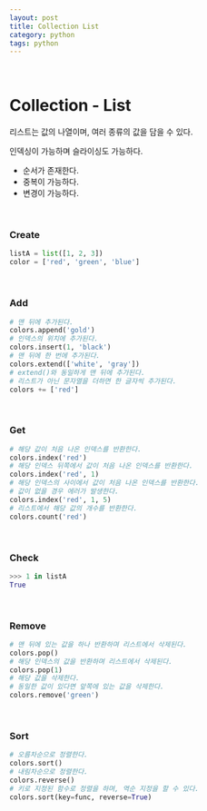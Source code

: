 ```yaml
---
layout: post
title: Collection List
category: python
tags: python
---
```


&nbsp;

# Collection - List

리스트는 값의 나열이며, 여러 종류의 값을 담을 수 있다.

인덱싱이 가능하며 슬라이싱도 가능하다.

- 순서가 존재한다.
- 중복이 가능하다.
- 변경이 가능하다.

&nbsp;

### Create

```python
listA = list([1, 2, 3])
color = ['red', 'green', 'blue']
```

&nbsp;

### Add

```python
# 맨 뒤에 추가된다.
colors.append('gold')
# 인덱스의 위치에 추가된다.
colors.insert(1, 'black')
# 맨 뒤에 한 번에 추가된다.
colors.extend(['white', 'gray'])
# extend()와 동일하게 맨 뒤에 추가된다.
# 리스트가 아닌 문자열을 더하면 한 글자씩 추가된다.
colors += ['red']
```

&nbsp;

### Get

```python
# 해당 값이 처음 나온 인덱스를 반환한다.
colors.index('red')
# 해당 인덱스 뒤쪽에서 값이 처음 나온 인덱스를 반환한다.
colors.index('red', 1)
# 해당 인덱스의 사이에서 값이 처음 나온 인덱스를 반환한다.
# 값이 없을 경우 에러가 발생한다.
colors.index('red', 1, 5)
# 리스트에서 해당 값의 개수를 반환한다.
colors.count('red')
```

&nbsp;

### Check

```python
>>> 1 in listA
True
```

&nbsp;

### Remove

```python
# 맨 뒤에 있는 값을 하나 반환하며 리스트에서 삭제된다.
colors.pop()
# 해당 인덱스의 값을 반환하며 리스트에서 삭제된다.
colors.pop(1)
# 해당 값을 삭제한다.
# 동일한 값이 있다면 앞쪽에 있는 값을 삭제한다.
colors.remove('green')
```

&nbsp;

### Sort

```python
# 오름차순으로 정렬한다.
colors.sort()
# 내림차순으로 정렬한다.
colors.reverse()
# 키로 지정된 함수로 정렬을 하며, 역순 지정을 할 수 있다.
colors.sort(key=func, reverse=True)
```

